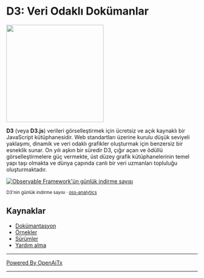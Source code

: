 # D3: Veri Odaklı Dokümanlar

<a href="https://d3js.org"><img src="./docs/public/logo.svg" width="256" height="256"></a>

**D3** (veya **D3.js**) verileri görselleştirmek için ücretsiz ve açık kaynaklı bir JavaScript kütüphanesidir. Web standartları üzerine kurulu düşük seviyeli yaklaşımı, dinamik ve veri odaklı grafikler oluşturmak için benzersiz bir esneklik sunar. On yılı aşkın bir süredir D3, çığır açan ve ödüllü görselleştirmelere güç vermekte, üst düzey grafik kütüphanelerinin temel yapı taşı olmakta ve dünya çapında canlı bir veri uzmanları topluluğu oluşturmaktadır.

<a href="https://observablehq.observablehq.cloud/oss-analytics/@d3/d3">
  <picture>
    <source media="(prefers-color-scheme: dark)" srcset="https://observablehq.observablehq.cloud/oss-analytics/d3/downloads-dark.svg">
    <img alt="Observable Framework'ün günlük indirme sayısı" src="https://observablehq.observablehq.cloud/oss-analytics/d3/downloads.svg">
  </picture>
</a>

<sub>D3'nin günlük indirme sayısı · [oss-analytics](https://observablehq.observablehq.cloud/oss-analytics/)</sub>

## Kaynaklar

* [Dokümantasyon](https://d3js.org)
* [Örnekler](https://observablehq.com/@d3/gallery)
* [Sürümler](https://github.com/d3/d3/releases)
* [Yardım alma](https://d3js.org/community)


---

[Powered By OpenAiTx](https://github.com/OpenAiTx/OpenAiTx)

---